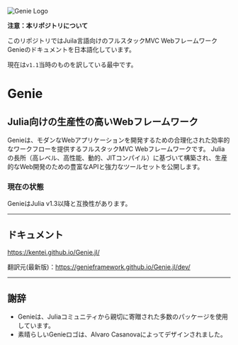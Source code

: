 ![Genie Logo](docs/content/img/genie_logo.png)

**注意：本リポジトリについて**

このリポジトリではJuila言語向けのフルスタックMVC WebフレームワークGenieのドキュメントを日本語化しています。

現在は`v1.1`当時のものを訳している最中です。

# Genie

## Julia向けの生産性の高いWebフレームワーク

Genieは、モダンなWebアプリケーションを開発するための合理化された効率的なワークフローを提供するフルスタックMVC Webフレームワークです。 Juliaの長所（高レベル、高性能、動的、JITコンパイル）に基づいて構築され、生産的なWeb開発のための豊富なAPIと強力なツールセットを公開します。

### 現在の状態

GenieはJulia v1.3以降と互換性があります。

---

## ドキュメント
<https://kentei.github.io/Genie.jl/>

翻訳元(最新版)：<https://genieframework.github.io/Genie.jl/dev/>

---

## 謝辞

* Genieは、Juliaコミュニティから親切に寄贈された多数のパッケージを使用しています。
* 素晴らしいGenieロゴは、Alvaro Casanovaによってデザインされました。
